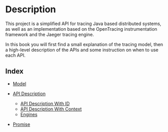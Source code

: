 # Description

This project is a simplified API for tracing Java based distributed systems, as well as an implementation based on the OpenTracing instrumentation framework and the Jaeger tracing engine.

In this book you will first find a small explanation of the tracing model, then a high-level description of the APIs and some instruction on when to use each API.

## Index

* [Model](MODEL.md)
* [API Description](API-DESC.md)
  * [API Description With ID](API-DESC-ID.md)
  * [API Description With Context](API-DESC-CTX.md)
  * [Engines](ENGINES.md)

* [Promise](PROMISE.md)
